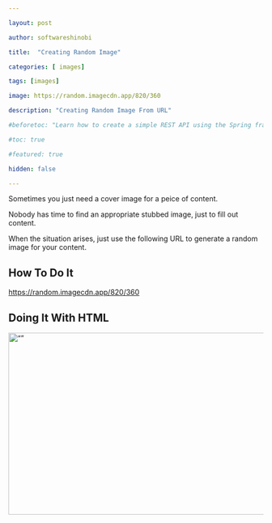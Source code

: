 ```yaml
---

layout: post

author: softwareshinobi

title:  "Creating Random Image"

categories: [ images]

tags: [images]

image: https://random.imagecdn.app/820/360

description: "Creating Random Image From URL"

#beforetoc: "Learn how to create a simple REST API using the Spring framework and Spring Boot."

#toc: true

#featured: true

hidden: false

---
```


Sometimes you just need a cover image for a peice of content.

Nobody has time to find an appropriate stubbed image, just to fill out content.

When the situation arises, just use the following URL to generate a random image for your content.

## How To Do It

https://random.imagecdn.app/820/360

## Doing It With HTML

<img src="https://random.imagecdn.app/820/360" alt= “” width="820" height="360">
